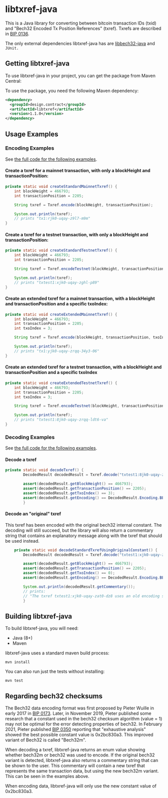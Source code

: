 # libtxref-java

This is a Java library for converting between bitcoin transaction IDs (txid)
and "Bech32 Encoded Tx Position References" (txref). Txrefs are
described in [BIP 0136](https://github.com/bitcoin/bips/blob/master/bip-0136.mediawiki).

The only external dependencies libtxref-java has are [libbech32-java](https://github.com/dcdpr/libbech32-java) and `JUnit.`

## Getting libtxref-java

To use libtxref-java in your project, you can get
the package from Maven Central:

To use the package, you need the following Maven dependency:

```xml
<dependency>
  <groupId>design.contract</groupId>
  <artifactId>libtxref</artifactId>
  <version>1.1.0</version>
</dependency>
```

## Usage Examples

### Encoding Examples

See [the full code for the following examples](https://raw.githubusercontent.com/dcdpr/libtxref-java/master/src/main/java/design/contract/example/TxrefEncodingExample.java).

#### Create a txref for a mainnet transaction, with only a blockHeight and transactionPosition:

```java
private static void createStandardMainnetTxref() {
    int blockHeight = 466793;
    int transactionPosition = 2205;

    String txref = Txref.encode(blockHeight, transactionPosition);

    System.out.println(txref);
    // prints "tx1:rjk0-uqay-z9l7-m9m"
}
```

#### Create a txref for a testnet transaction, with only a blockHeight and transactionPosition:

```java
private static void createStandardTestnetTxref() {
    int blockHeight = 466793;
    int transactionPosition = 2205;

    String txref = Txref.encodeTestnet(blockHeight, transactionPosition);

    System.out.println(txref);
    // prints "txtest1:xjk0-uqay-zghl-p89"
}
```

#### Create an extended txref for a mainnet transaction, with a blockHeight and transactionPosition and a specific txoIndex:

```java
private static void createExtendedMainnetTxref() {
    int blockHeight = 466793;
    int transactionPosition = 2205;
    int txoIndex = 3;

    String txref = Txref.encode(blockHeight, transactionPosition, txoIndex);

    System.out.println(txref);
    // prints "tx1:yjk0-uqay-zrqq-34y3-06"
}
```

#### Create an extended txref for a testnet transaction, with a blockHeight and transactionPosition and a specific txoIndex

```java
private static void createExtendedTestnetTxref() {
    int blockHeight = 466793;
    int transactionPosition = 2205;
    int txoIndex = 3;

    String txref = Txref.encodeTestnet(blockHeight, transactionPosition, txoIndex);

    System.out.println(txref);
    // prints "txtest1:8jk0-uqay-zrqq-ldt6-va"
}
```

### Decoding Examples

See [the full code for the following examples](https://raw.githubusercontent.com/dcdpr/libtxref-java/master/src/main/java/design/contract/example/TxrefDecodingExample.java).

#### Decode a txref

```java
private static void decodeTxref() {
        DecodedResult decodedResult = Txref.decode("txtest1:8jk0-uqay-zrqq-ldt6-va");

        assert(decodedResult.getBlockHeight() == 466793);
        assert(decodedResult.getTransactionPosition() == 2205);
        assert(decodedResult.getTxoIndex() == 3);
        assert(decodedResult.getEncoding() == DecodedResult.Encoding.BECH32M);
        }
```

#### Decode an "original" txref

This txref has been encoded with the original bech32 internal constant. The 
decoding will still succeed, but the library will also return a commentary 
string that contains an explanatory message along with the txref that should 
be used instead.

```java
    private static void decodeStandardTxrefUsingOriginalConstant() {
        DecodedResult decodedResult = Txref.decode("txtest1:xjk0-uqay-zat0-dz8");

        assert(decodedResult.getBlockHeight() == 466793);
        assert(decodedResult.getTransactionPosition() == 2205);
        assert(decodedResult.getTxoIndex() == 0);
        assert(decodedResult.getEncoding() == DecodedResult.Encoding.BECH32);

        System.out.println(decodedResult.getCommentary());
        // prints:
        // "The txref txtest1:xjk0-uqay-zat0-dz8 uses an old encoding scheme and should be updated to txtest1:xjk0-uqay-zghl-p89 See https://github.com/dcdpr/libtxref-java#regarding-bech32-checksums for more information."
        }
```

## Building libtxref-java

To build libtxref-java, you will need:

* Java (8+)
* Maven

libtxref-java uses a standard maven build process:

```console
mvn install
```

You can also run just the tests without installing:

```console
mvn test
```

## Regarding bech32 checksums

The Bech32 data encoding format was first proposed by Pieter Wuille in early 2017 in
[BIP 0173](https://github.com/bitcoin/bips/blob/master/bip-0173.mediawiki). Later, in November 2019, Pieter published
some research that a constant used in the bech32 checksum algorithm (value = 1) may not be
optimal for the error detecting properties of bech32. In February 2021, Pieter published
[BIP 0350](https://github.com/bitcoin/bips/blob/master/bip-0350.mediawiki) reporting that "exhaustive analysis" showed the best possible constant value is
0x2bc830a3. This improved variant of Bech32 is called "Bech32m".

When decoding a txref, libtxref-java returns an enum value showing whether bech32m or bech32
was used to encode. If the original bech32 variant is detected, libtxref-java also returns a 
commentary string that can be shown to the user. This commentary will contain a new txref that represents
the same transaction data, but using the new bech32m variant. This can be seen in the examples above.

When encoding data, libtxref-java will only use the new constant value of 0x2bc830a3.

